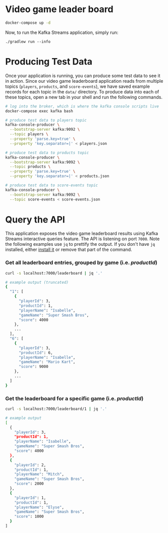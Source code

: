 # Video game leader board
```sh
docker-compose up -d
```

Now, to run the Kafka Streams application, simply run:

```
./gradlew run --info
```

# Producing Test Data
Once your application is running, you can produce some test data to see it in action. Since our video game leaderboard application reads from multiple topics (`players`, `products`, and `score-events`), we have saved example records for each topic in the `data/` directory. To produce data into each of these topics, open a new tab in your shell and run the following commands.

```sh
# log into the broker, which is where the kafka console scripts live
docker-compose exec kafka bash

# produce test data to players topic
kafka-console-producer \
  --bootstrap-server kafka:9092 \
  --topic players \
  --property 'parse.key=true' \
  --property 'key.separator=|' < players.json

# produce test data to products topic
kafka-console-producer \
  --bootstrap-server kafka:9092 \
  --topic products \
  --property 'parse.key=true' \
  --property 'key.separator=|' < products.json

# produce test data to score-events topic
kafka-console-producer \
  --bootstrap-server kafka:9092 \
  --topic score-events < score-events.json
```

# Query the API
This application exposes the video game leaderboard results using Kafka Streams interactive queries feature. The API is listening on port `7000`. Note the following examples use `jq` to prettify the output. If you don't have `jq` installed, either [install it][jq] or remove that part of the command.

[jq]: https://stedolan.github.io/jq/download/

### Get all leaderboard entries, grouped by game (i.e. _productId_)

```sh
curl -s localhost:7000/leaderboard | jq '.'

# example output (truncated)
{
  "1": [
    {
      "playerId": 3,
      "productId": 1,
      "playerName": "Isabelle",
      "gameName": "Super Smash Bros",
      "score": 4000
    },
    ...
  ],
  "6": [
    {
      "playerId": 3,
      "productId": 6,
      "playerName": "Isabelle",
      "gameName": "Mario Kart",
      "score": 9000
    },
    ...
  ]
}
```

### Get the leaderboard for a specific game (i.e. _productId_)
```sh
curl -s localhost:7000/leaderboard/1 | jq '.'

# example output
[
  {
    "playerId": 3,
    "productId": 1,
    "playerName": "Isabelle",
    "gameName": "Super Smash Bros",
    "score": 4000
  },
  {
    "playerId": 2,
    "productId": 1,
    "playerName": "Mitch",
    "gameName": "Super Smash Bros",
    "score": 2000
  },
  {
    "playerId": 1,
    "productId": 1,
    "playerName": "Elyse",
    "gameName": "Super Smash Bros",
    "score": 1000
  }
]
```
